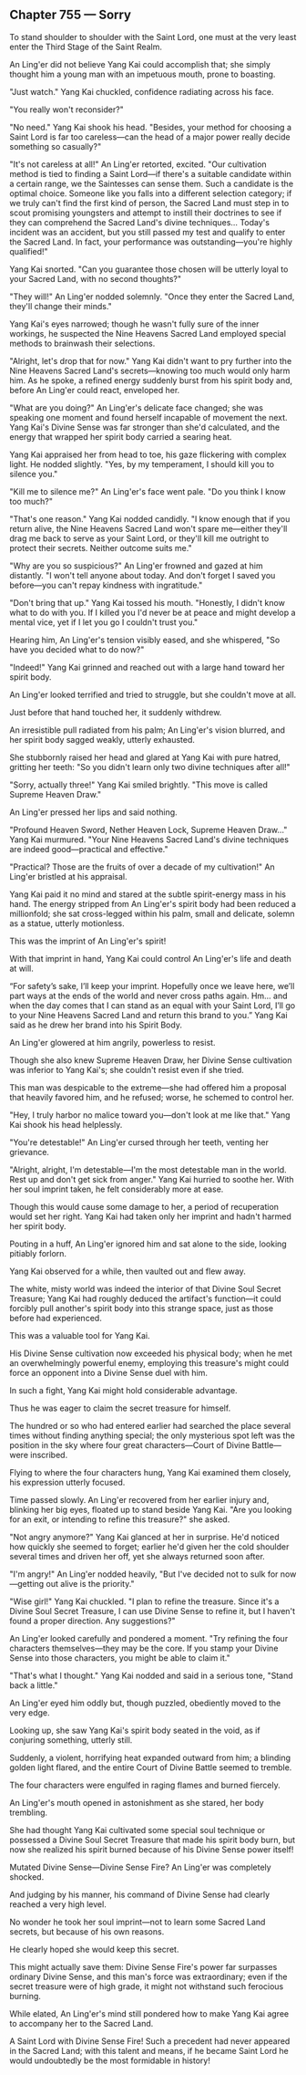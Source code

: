 ## Chapter 755 — Sorry

To stand shoulder to shoulder with the Saint Lord, one must at the very least enter the Third Stage of the Saint Realm.

An Ling'er did not believe Yang Kai could accomplish that; she simply thought him a young man with an impetuous mouth, prone to boasting.

"Just watch." Yang Kai chuckled, confidence radiating across his face.

"You really won't reconsider?"

"No need." Yang Kai shook his head. "Besides, your method for choosing a Saint Lord is far too careless—can the head of a major power really decide something so casually?"

"It's not careless at all!" An Ling'er retorted, excited. "Our cultivation method is tied to finding a Saint Lord—if there's a suitable candidate within a certain range, we the Saintesses can sense them. Such a candidate is the optimal choice. Someone like you falls into a different selection category; if we truly can't find the first kind of person, the Sacred Land must step in to scout promising youngsters and attempt to instill their doctrines to see if they can comprehend the Sacred Land's divine techniques… Today's incident was an accident, but you still passed my test and qualify to enter the Sacred Land. In fact, your performance was outstanding—you're highly qualified!"

Yang Kai snorted. "Can you guarantee those chosen will be utterly loyal to your Sacred Land, with no second thoughts?"

"They will!" An Ling'er nodded solemnly. "Once they enter the Sacred Land, they'll change their minds."

Yang Kai's eyes narrowed; though he wasn't fully sure of the inner workings, he suspected the Nine Heavens Sacred Land employed special methods to brainwash their selections.

"Alright, let's drop that for now." Yang Kai didn't want to pry further into the Nine Heavens Sacred Land's secrets—knowing too much would only harm him. As he spoke, a refined energy suddenly burst from his spirit body and, before An Ling'er could react, enveloped her.

"What are you doing?" An Ling'er's delicate face changed; she was speaking one moment and found herself incapable of movement the next. Yang Kai's Divine Sense was far stronger than she'd calculated, and the energy that wrapped her spirit body carried a searing heat.

Yang Kai appraised her from head to toe, his gaze flickering with complex light. He nodded slightly. "Yes, by my temperament, I should kill you to silence you."

"Kill me to silence me?" An Ling'er's face went pale. "Do you think I know too much?"

"That's one reason." Yang Kai nodded candidly. "I know enough that if you return alive, the Nine Heavens Sacred Land won't spare me—either they'll drag me back to serve as your Saint Lord, or they'll kill me outright to protect their secrets. Neither outcome suits me."

"Why are you so suspicious?" An Ling'er frowned and gazed at him distantly. "I won't tell anyone about today. And don't forget I saved you before—you can't repay kindness with ingratitude."

"Don't bring that up." Yang Kai tossed his mouth. "Honestly, I didn't know what to do with you. If I killed you I'd never be at peace and might develop a mental vice, yet if I let you go I couldn't trust you."

Hearing him, An Ling'er's tension visibly eased, and she whispered, "So have you decided what to do now?"

"Indeed!" Yang Kai grinned and reached out with a large hand toward her spirit body.

An Ling'er looked terrified and tried to struggle, but she couldn't move at all.

Just before that hand touched her, it suddenly withdrew.

An irresistible pull radiated from his palm; An Ling'er's vision blurred, and her spirit body sagged weakly, utterly exhausted.

She stubbornly raised her head and glared at Yang Kai with pure hatred, gritting her teeth: "So you didn't learn only two divine techniques after all!"

"Sorry, actually three!" Yang Kai smiled brightly. "This move is called Supreme Heaven Draw."

An Ling'er pressed her lips and said nothing.

"Profound Heaven Sword, Nether Heaven Lock, Supreme Heaven Draw…" Yang Kai murmured. "Your Nine Heavens Sacred Land's divine techniques are indeed good—practical and effective."

"Practical? Those are the fruits of over a decade of my cultivation!" An Ling'er bristled at his appraisal.

Yang Kai paid it no mind and stared at the subtle spirit-energy mass in his hand. The energy stripped from An Ling'er's spirit body had been reduced a millionfold; she sat cross-legged within his palm, small and delicate, solemn as a statue, utterly motionless.

This was the imprint of An Ling'er's spirit!

With that imprint in hand, Yang Kai could control An Ling'er's life and death at will.

“For safety’s sake, I’ll keep your imprint. Hopefully once we leave here, we’ll part ways at the ends of the world and never cross paths again. Hm… and when the day comes that I can stand as an equal with your Saint Lord, I’ll go to your Nine Heavens Sacred Land and return this brand to you.” Yang Kai said as he drew her brand into his Spirit Body.

An Ling'er glowered at him angrily, powerless to resist.

Though she also knew Supreme Heaven Draw, her Divine Sense cultivation was inferior to Yang Kai's; she couldn't resist even if she tried.

This man was despicable to the extreme—she had offered him a proposal that heavily favored him, and he refused; worse, he schemed to control her.

"Hey, I truly harbor no malice toward you—don't look at me like that." Yang Kai shook his head helplessly.

"You're detestable!" An Ling'er cursed through her teeth, venting her grievance.

"Alright, alright, I'm detestable—I'm the most detestable man in the world. Rest up and don't get sick from anger." Yang Kai hurried to soothe her. With her soul imprint taken, he felt considerably more at ease.

Though this would cause some damage to her, a period of recuperation would set her right. Yang Kai had taken only her imprint and hadn't harmed her spirit body.

Pouting in a huff, An Ling'er ignored him and sat alone to the side, looking pitiably forlorn.

Yang Kai observed for a while, then vaulted out and flew away.

The white, misty world was indeed the interior of that Divine Soul Secret Treasure; Yang Kai had roughly deduced the artifact's function—it could forcibly pull another's spirit body into this strange space, just as those before had experienced.

This was a valuable tool for Yang Kai.

His Divine Sense cultivation now exceeded his physical body; when he met an overwhelmingly powerful enemy, employing this treasure's might could force an opponent into a Divine Sense duel with him.

In such a fight, Yang Kai might hold considerable advantage.

Thus he was eager to claim the secret treasure for himself.

The hundred or so who had entered earlier had searched the place several times without finding anything special; the only mysterious spot left was the position in the sky where four great characters—Court of Divine Battle—were inscribed.

Flying to where the four characters hung, Yang Kai examined them closely, his expression utterly focused.

Time passed slowly. An Ling'er recovered from her earlier injury and, blinking her big eyes, floated up to stand beside Yang Kai. "Are you looking for an exit, or intending to refine this treasure?" she asked.

"Not angry anymore?" Yang Kai glanced at her in surprise. He'd noticed how quickly she seemed to forget; earlier he'd given her the cold shoulder several times and driven her off, yet she always returned soon after.

"I'm angry!" An Ling'er nodded heavily, "But I've decided not to sulk for now—getting out alive is the priority."

"Wise girl!" Yang Kai chuckled. "I plan to refine the treasure. Since it's a Divine Soul Secret Treasure, I can use Divine Sense to refine it, but I haven't found a proper direction. Any suggestions?"

An Ling'er looked carefully and pondered a moment. "Try refining the four characters themselves—they may be the core. If you stamp your Divine Sense into those characters, you might be able to claim it."

"That's what I thought." Yang Kai nodded and said in a serious tone, "Stand back a little."

An Ling'er eyed him oddly but, though puzzled, obediently moved to the very edge.

Looking up, she saw Yang Kai's spirit body seated in the void, as if conjuring something, utterly still.

Suddenly, a violent, horrifying heat expanded outward from him; a blinding golden light flared, and the entire Court of Divine Battle seemed to tremble.

The four characters were engulfed in raging flames and burned fiercely.

An Ling'er's mouth opened in astonishment as she stared, her body trembling.

She had thought Yang Kai cultivated some special soul technique or possessed a Divine Soul Secret Treasure that made his spirit body burn, but now she realized his spirit burned because of his Divine Sense power itself!

Mutated Divine Sense—Divine Sense Fire? An Ling'er was completely shocked.

And judging by his manner, his command of Divine Sense had clearly reached a very high level.

No wonder he took her soul imprint—not to learn some Sacred Land secrets, but because of his own reasons.

He clearly hoped she would keep this secret.

This might actually save them: Divine Sense Fire's power far surpasses ordinary Divine Sense, and this man's force was extraordinary; even if the secret treasure were of high grade, it might not withstand such ferocious burning.

While elated, An Ling'er's mind still pondered how to make Yang Kai agree to accompany her to the Sacred Land.

A Saint Lord with Divine Sense Fire! Such a precedent had never appeared in the Sacred Land; with this talent and means, if he became Saint Lord he would undoubtedly be the most formidable in history!